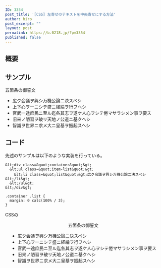 ```yaml
---
ID: 3354
post_title: '[CSS] 左寄せのテキストを中央寄せにする方法'
author: hiro
post_excerpt: ""
layout: post
permalink: https://b.0218.jp/?p=3354
published: false
---
```

## 概要


<!--more-->

## サンプル

<div class="sandbox">
<div class="sandbox-container">
  <span class="sandbox-heading">五箇条の御誓文</span>
  <ul class="item-list">
    <li>広ク会議ヲ興シ万機公論ニ決スベシ</li>
    <li>上下心ヲ一ニシテ盛ニ経綸ヲ行フヘシ</li>
    <li>官武一途庶民ニ至ル迄各其志ヲ遂ケ人心ヲシテ倦マサラシメン事ヲ要ス</li>
    <li>旧来ノ陋習ヲ破リ天地ノ公道ニ基クヘシ</li>
    <li>智識ヲ世界ニ求メ大ニ皇基ヲ振起スヘシ</li>
  </ul>
</div>
</div>

## コード

先述のサンプルは以下のような実装を行っている。

```language-html
&lt;div class=&quot;container&quot;&gt;
  &lt;ul class=&quot;item-list&quot;&gt;
    &lt;li class=&quot;list&quot;&gt;広ク会議ヲ興シ万機公論ニ決スベシ&lt;/li&gt;
  &lt;/ul&gt;
&lt;/div&gt;
```

```language-css
.container .list {
  margin: 0 calc(100% / 3);
}
```

CSSの

<div class="sandbox">
<div style="text-align: center;">
  <span class="sandbox-heading">五箇条の御誓文</span>
  <ul style="text-align: left;display: inline-block;">
    <li>広ク会議ヲ興シ万機公論ニ決スベシ</li>
    <li>上下心ヲ一ニシテ盛ニ経綸ヲ行フヘシ</li>
    <li>官武一途庶民ニ至ル迄各其志ヲ遂ケ人心ヲシテ倦マサラシメン事ヲ要ス</li>
    <li>旧来ノ陋習ヲ破リ天地ノ公道ニ基クヘシ</li>
    <li>智識ヲ世界ニ求メ大ニ皇基ヲ振起スヘシ</li>
  </ul>
</div>
</div>